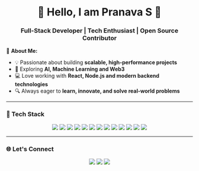 
<h1 align="center">👋 Hello, I am Pranava S 🚀</h1>  
<h3 align="center">Full-Stack Developer | Tech Enthusiast | Open Source Contributor</h3>  

🌟 **About Me:**  
- 💡 Passionate about building **scalable, high-performance projects**  
- 🚀 Exploring **AI, Machine Learning and Web3**  
- 💻 Love working with **React, Node.js and modern backend technologies**  
- 🔍 Always eager to **learn, innovate, and solve real-world problems**  

---

### 🚀 Tech Stack  
<p align="center">
  <img src="https://img.shields.io/badge/-JavaScript-F7DF1E?style=flat&logo=javascript&logoColor=black" />
  <img src="https://img.shields.io/badge/-CSS3-1572B6?style=flat&logo=css3&logoColor=white" />
  <img src="https://img.shields.io/badge/-C-A8B9CC?style=flat&logo=c&logoColor=black" />
  <img src="https://img.shields.io/badge/-C++-00599C?style=flat&logo=c%2B%2B&logoColor=white" />
  <img src="https://img.shields.io/badge/-Python-3776AB?style=flat&logo=python&logoColor=white" />
  <img src="https://img.shields.io/badge/-Java-007396?style=flat&logo=java&logoColor=white" />
  <img src="https://img.shields.io/badge/-React-61DAFB?style=flat&logo=react&logoColor=white" />
  <img src="https://img.shields.io/badge/-Next.js-000000?style=flat&logo=next.js" />
  <img src="https://img.shields.io/badge/-Node.js-339933?style=flat&logo=node.js&logoColor=white" />
  <img src="https://img.shields.io/badge/-Express.js-000000?style=flat&logo=express&logoColor=white" />
  <img src="https://img.shields.io/badge/-MongoDB-47A248?style=flat&logo=mongodb&logoColor=white" />
  <img src="https://img.shields.io/badge/-PostgreSQL-336791?style=flat&logo=postgresql&logoColor=white" />
  <img src="https://img.shields.io/badge/-AWS-232F3E?style=flat&logo=amazon-aws" />
</p>

---

### 🌐 Let's Connect  
<p align="center">
  <a href="https://www.linkedin.com/in/pranav-s-345929247/"><img src="https://img.shields.io/badge/-LinkedIn-blue?style=flat&logo=linkedin" /></a>
  <a href="YourPortfolioURL"><img src="https://img.shields.io/badge/-Portfolio-red?style=flat&logo=web" /></a>
  <a href="mailto:psholla04@gmail.com"><img src="https://img.shields.io/badge/-Email-yellow?style=flat&logo=gmail" /></a>
</p>
